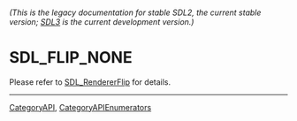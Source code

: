 ###### (This is the legacy documentation for stable SDL2, the current stable version; [SDL3](https://wiki.libsdl.org/SDL3/) is the current development version.)
# SDL_FLIP_NONE

Please refer to [SDL_RendererFlip](SDL_RendererFlip) for details.

----
[CategoryAPI](CategoryAPI), [CategoryAPIEnumerators](CategoryAPIEnumerators)

